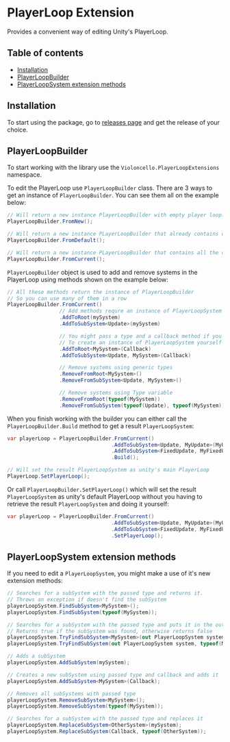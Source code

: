 <!-- omit from toc -->
# PlayerLoop Extension
Provides a convenient way of editing Unity's PlayerLoop.

<!-- omit from toc -->
## Table of contents
- [Installation](#installation)
- [PlayerLoopBuilder](#playerloopbuilder)
- [PlayerLoopSystem extension methods](#playerloopsystem-extension-methods)

## Installation
To start using the package, go to [releases page](https://github.com/SassyAssSas/playerloop-extension/releases) and get the release of your choice.

## PlayerLoopBuilder
To start working with the library use the `Violoncello.PlayerLoopExtensions` namespace.

To edit the PlayerLoop use `PlayerLoopBuilder` class. There are 3 ways to get an instance of `PlayerLoopBuilder`. You can see them all on the example below:
```csharp
// Will return a new instance PlayerLoopBuilder with empty player loop:
PlayerLoopBuilder.FromNew();

// Will return a new instance PLayerLoopBuilder that already contains default PlayerLoop systems:
PlayerLoopBuilder.FromDefault();

// Will return a new instance PLayerLoopBuilder that contains all the current PlayerLoop systems:
PlayerLoopBuilder.FromCurrent();
``` 

`PlayerLoopBuilder` object is used to add and remove systems in the PlayerLoop using methods shown on the example below:
```csharp
// All these methods return the instance of PlayerLoopBuilder
// So you can use many of them in a row
PlayerLoopBuilder.FromCurrent()
                 // Add methods requre an instance of PlayerLoopSystem
                 .AddToRoot(mySystem)
                 .AddToSubSystem<Update>(mySystem)

                 // You might pass a type and a callback method if you don't want
                 // To create an instance of PlayerLoopSystem yourself
                 .AddToRoot<MySystem>(Callback) 
                 .AddToSubSystem<Update, MySystem>(Callback)

                 // Remove systems using generic types 
                 .RemoveFromRoot<MySystem>()
                 .RemoveFromSubSystem<Update, MySystem>()

                 // Remove systems using Type variable
                 .RemoveFromRoot(typeof(MySystem))
                 .RemoveFromSubSystem(typeof(Update), typeof(MySystem));
```
When you finish working with the builder you can either call the `PlayerLoopBuilder.Build` method to get a result `PlayerLoopSystem`:
```csharp
var playerLoop = PlayerLoopBuilder.FromCurrent()
                                  .AddToSubSystem<Update, MyUpdate>(MyUpdateCallback)
                                  .AddToSubSystem<FixedUpdate, MyFixedUpdate>()
                                  .Build();

// Will set the result PlayerLoopSystem as unity's main PlayerLoop 
PlayerLoop.SetPlayerLoop();
```
Or call `PlayerLoopBuilder.SetPlayerLoop()` which will set the result `PlayerLoopSystem` as unity's default PlayerLoop without you having to retrieve the result `PlayerLoopSystem` and doing it yourself: 
```csharp
var playerLoop = PlayerLoopBuilder.FromCurrent()
                                  .AddToSubSystem<Update, MyUpdate>(MyUpdateCallback)
                                  .AddToSubSystem<FixedUpdate, MyFixedUpdate>()
                                  .SetPlayerLoop();
```

## PlayerLoopSystem extension methods
If you need to edit a `PlayerLoopSystem`, you might make a use of it's new extension methods:
```csharp
// Searches for a subSystem with the passed type and returns it.
// Throws an exception if doesn't find the subSystem
playerLoopSystem.FindSubSystem<MySystem>();
playerLoopSystem.FindSubSystem(typeof(MySystem));

// Searches for a subSystem with the passed type and puts it in the out variable.
// Returns true if the subSystem was found, otherwise returns false
playerLoopSystem.TryFindSubSystem<MySystem>(out PlayerLoopSystem system);
playerLoopSystem.TryFindSubSystem(out PlayerLoopSystem system, typeof(MySystem));

// Adds a subSystem
playerLoopSystem.AddSubSystem(mySystem);

// Creates a new subSystem using passed type and callback and adds it
playerLoopSystem.AddSubSystem<MySystem>(Callback);

// Removes all subSystems with passed type
playerLoopSystem.RemoveSubSystem<MySystem>();
playerLoopSystem.RemoveSubSystem(typeof(MySystem));

// Searches for a subSystem with the passed type and replaces it
playerLoopSystem.ReplaceSubSystem<OtherSystem>(mySystem);
playerLoopSystem.ReplaceSubSystem(Callback, typeof(OtherSystem));
```